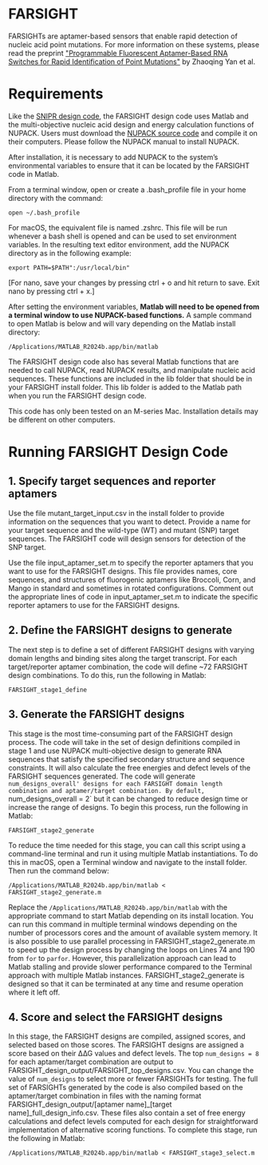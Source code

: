 # FARSIGHT
FARSIGHTs are aptamer-based sensors that enable rapid detection of nucleic acid point mutations. For more information on these systems, please read the preprint ["Programmable Fluorescent Aptamer-Based RNA Switches for Rapid Identification of Point Mutations"](https://www.medrxiv.org/content/10.1101/2025.03.07.25323576v1) by Zhaoqing Yan et al.

# Requirements
Like the [SNIPR design code](https://github.com/Albert09111/SNIPR/tree/master), the FARSIGHT design code uses Matlab and the multi-objective nucleic acid design and energy calculation functions of NUPACK. Users must download the [NUPACK source code](http://www.nupack.org/downloads) and compile it on their computers. Please follow the NUPACK manual to install NUPACK. 

After installation, it is necessary to add NUPACK to the system’s environmental variables to ensure that it can be located by the FARSIGHT code in Matlab. 

From a terminal window, open or create a .bash_profile file in your home directory with the command:

`open ~/.bash_profile`

For macOS, the equivalent file is named .zshrc. This file will be run whenever a bash shell is opened and can be used to set environment variables. In the resulting text editor environment, add the NUPACK directory as in the following example:

`export PATH=$PATH":/usr/local/bin"`

[For nano, save your changes by pressing ctrl + o and hit return to save. Exit nano by pressing ctrl + x.]

After setting the environment variables, **Matlab will need to be opened from a terminal window to use NUPACK-based functions.** A sample command to open Matlab is below and will vary depending on the Matlab install directory:

`/Applications/MATLAB_R2024b.app/bin/matlab`

The FARSIGHT design code also has several Matlab functions that are needed to call NUPACK, read NUPACK results, and manipulate nucleic acid sequences. These functions are included in the lib folder that should be in your FARSIGHT install folder. This lib folder is added to the Matlab path when you run the FARSIGHT design code.

This code has only been tested on an M-series Mac. Installation details may be different on other computers.

# Running FARSIGHT Design Code
## 1. Specify target sequences and reporter aptamers
Use the file mutant_target_input.csv in the install folder to provide information on the sequences that you want to detect. Provide a name for your target sequence and the wild-type (WT) and mutant (SNP) target sequences. The FARSIGHT code will design sensors for detection of the SNP target.

Use the file input_aptamer_set.m to specify the reporter aptamers that you want to use for the FARSIGHT designs. This file provides names, core sequences, and structures of fluorogenic aptamers like Broccoli, Corn, and Mango in standard and sometimes in rotated configurations. Comment out the appropriate lines of code in input_aptamer_set.m to indicate the specific reporter aptamers to use for the FARSIGHT designs.

## 2. Define the FARSIGHT designs to generate
The next step is to define a set of different FARSIGHT designs with varying domain lengths and binding sites along the target transcript. For each target/reporter aptamer combination, the code will define ~72 FARSIGHT design combinations. To do this, run the following in Matlab:

`FARSIGHT_stage1_define`

## 3. Generate the FARSIGHT designs
This stage is the most time-consuming part of the FARSIGHT design process. The code will take in the set of design definitions compiled in stage 1 and use NUPACK multi-objective design to generate RNA sequences that satisfy the specified secondary structure and sequence constraints. It will also calculate the free energies and defect levels of the FARSIGHT sequences generated. The code will generate `num_designs_overall' designs for each FARSIGHT domain length combination and aptamer/target combination. By default, `num_designs_overall = 2` but it can be changed to reduce design time or increase the range of designs. To begin this process, run the following in Matlab:

`FARSIGHT_stage2_generate`

To reduce the time needed for this stage, you can call this script using a command-line terminal and run it using multiple Matlab instantiations. To do this in macOS, open a Terminal window and navigate to the install folder. Then run the command below:

`/Applications/MATLAB_R2024b.app/bin/matlab < FARSIGHT_stage2_generate.m`

Replace the `/Applications/MATLAB_R2024b.app/bin/matlab` with the appropriate command to start Matlab depending on its install location. You can run this command in multiple terminal windows depending on the number of processors cores and the amount of available system memory. It is also possible to use parallel processing in FARSIGHT_stage2_generate.m to speed up the design process by changing the loops on Lines 74 and 190 from `for` to `parfor`. However, this parallelization approach can lead to Matlab stalling and provide slower performance compared to the Terminal approach with multiple Matlab instances. FARSIGHT_stage2_generate is designed so that it can be terminated at any time and resume operation where it left off.

## 4. Score and select the FARSIGHT designs
In this stage, the FARSIGHT designs are compiled, assigned scores, and selected based on those scores. The FARSIGHT designs are assigned a score based on their ∆∆G values and defect levels. The top `num_designs = 8` for each aptamer/target combination are output to FARSIGHT_design_output/FARSIGHT_top_designs.csv. You can change the value of `num_designs` to select more or fewer FARSIGHTs for testing. The full set of FARSIGHTs generated by the code is also compiled based on the aptamer/target combination in files with the naming format FARSIGHT_design_output/[aptamer name]_[target name]_full_design_info.csv. These files also contain a set of free energy calculations and defect levels computed for each design for straightforward implementation of alternative scoring functions. To complete this stage, run the following in Matlab:

`/Applications/MATLAB_R2024b.app/bin/matlab < FARSIGHT_stage3_select.m`
